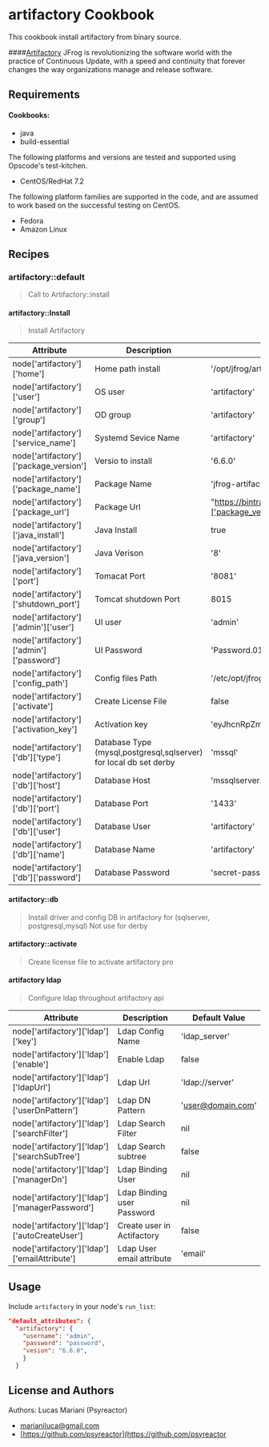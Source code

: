 # artifactory Cookbook

This cookbook install artifactory from binary source.

####[Artifactory](https://jfrog.com/artifactory)
JFrog is revolutionizing the software world with the practice of Continuous Update, with a speed and continuity that forever changes the way organizations manage and release software.

Requirements
------------
#### Cookbooks:

- java
- build-essential

The following platforms and versions are tested and supported using Opscode's test-kitchen.

- CentOS/RedHat 7.2

The following platform families are supported in the code, and are assumed to work based on the successful testing on CentOS.

- Fedora
- Amazon Linux

Recipes
-------
### artifactory::default
> Call to Artifactory::install

#### artifactory::Install
> Install Artifactory

| Attribute | Description | Default Value |
|-----------|-------------|---------------|
|node['artifactory']['home'] | Home path install| '/opt/jfrog/artifactory' |
|node['artifactory']['user'] | OS user| 'artifactory' |
|node['artifactory']['group'] | OD group| 'artifactory' |
|node['artifactory']['service_name'] | Systemd Sevice Name | 'artifactory' |
|node['artifactory']['package_version'] |Versio to install| '6.6.0' |
|node['artifactory']['package_name'] | Package Name| 'jfrog-artifactory-pro' |
|node['artifactory']['package_url'] | Package Url| "https://bintray.com/jfrog/artifactory-pro-rpms/download_file?file_path=org%2Fartifactory%2Fpro%2Frpm%2Fjfrog-artifactory-pro%2F#{node['artifactory']['package_version']}%2Fjfrog-artifactory-pro-#{node['artifactory']['package_version']}.rpm" |
|node['artifactory']['java_install'] | Java Install| true |
|node['artifactory']['java_version'] | Java Verison| '8' |
|node['artifactory']['port'] | Tomacat Port | '8081' |
|node['artifactory']['shutdown_port'] | Tomcat shutdown Port | 8015 |
|node['artifactory']['admin']['user'] | UI user | 'admin' |
|node['artifactory']['admin']['password'] | UI Password | 'Password.01' |
|node['artifactory']['config_path'] | Config files Path | '/etc/opt/jfrog/artifactory' |
|node['artifactory']['activate'] | Create License File | false |
|node['artifactory']['activation_key'] | Activation key | 'eyJhcnRpZmFjdG9yeSI6eyJpZCI6IiIsIm93bmVyIjoicjRwMyIsInZhbGlkRnJvbSI6MTU0ODA3NjI0MDc5NiwiZXhwaXJlcyI6MTU3OTYwMTQ0MDc5NSwidHlwZSI6IkVOVEVSUFJJU0VfUExVUyIsInRyaWFsIjpmYWxzZSwicHJvcGVydGllcyI6e319fQ==' |
|node['artifactory']['db']['type'] | Database Type (mysql,postgresql,sqlserver)  for local db set derby |  'mssql' |
|node['artifactory']['db']['host'] | Database Host | 'mssqlserver.domain.local' |
|node['artifactory']['db']['port'] | Database Port | '1433' |
|node['artifactory']['db']['user'] | Database User | 'artifactory' |
|node['artifactory']['db']['name'] | Database Name | 'artifactory' |
|node['artifactory']['db']['password'] | Database Password | 'secret-pass' |

#### artifactory::db
> Install driver and config DB in artifactory for (sqlserver, postgresql,mysql) Not use for derby

#### artifactory::activate
> Create license file to activate artifactory pro

#### artifactory ldap
> Configure ldap throughout artifactory api

| Attribute | Description | Default Value |
|-----------|-------------|---------------|
| node['artifactory']['ldap']['key'] | Ldap Config Name | 'ldap_server' |
| node['artifactory']['ldap']['enable'] | Enable Ldap | false |
| node['artifactory']['ldap']['ldapUrl'] | Ldap Url | 'ldap://server' |
| node['artifactory']['ldap']['userDnPattern'] | Ldap DN Pattern | 'user@domain.com' |
| node['artifactory']['ldap']['searchFilter'] | Ldap Search Filter | nil |
| node['artifactory']['ldap']['searchSubTree'] | Ldap Search subtree | false |
| node['artifactory']['ldap']['managerDn'] | Ldap Binding User | nil |
| node['artifactory']['ldap']['managerPassword'] | Ldap Binding user Password | nil |
| node['artifactory']['ldap']['autoCreateUser'] | Create user in Actifactory | false |
| node['artifactory']['ldap']['emailAttribute'] | Ldap User email attribute | 'email' |

## Usage

Include `artifactory` in your node's `run_list`:

```json
"default_attributes": {
  "artifactory": {
    "username": "admin",
    "password": "password",
    "vesion": "6.6.0",
    }
  }
```

License and Authors
-------------------
Authors:
Lucas Mariani (Psyreactor)
- [marianiluca@gmail.com](mailto:marianiluca@gmail.com)
- [https://github.com/psyreactor](https://github.com/psyreactor
